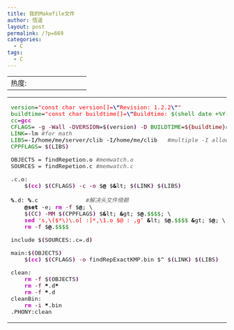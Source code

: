 ```yaml
---
title: 我的Makefile文件
author: 悟道
layout: post
permalink: /?p=669
categories:
  - C
tags:
  - C
---
```

<table>
  <tr cellpadding=0><td>
    热度:
  </td><td cellpadding=0><img src='http://210.75.224.29/wordpress/wp-content/plugins/statpresscn/images/sun.gif' width=10 height=10 border=0 /></td><td cellpadding=0><img src='http://210.75.224.29/wordpress/wp-content/plugins/statpresscn/images/sun_dark.gif' width=10 height=10 border=0 /></td><td cellpadding=0><img src='http://210.75.224.29/wordpress/wp-content/plugins/statpresscn/images/sun_dark.gif' width=10 height=10 border=0 /></td><td cellpadding=0><img src='http://210.75.224.29/wordpress/wp-content/plugins/statpresscn/images/sun_dark.gif' width=10 height=10 border=0 /></td><td cellpadding=0><img src='http://210.75.224.29/wordpress/wp-content/plugins/statpresscn/images/sun_dark.gif' width=10 height=10 border=0 /></td></tr>
</table>

<div class="wp_codebox">
  <table>
    <tr id="p66946">
      <td class="code" id="p669code46">
        <pre class="bash" style="font-family:monospace;"><span style="color: #007800;">version</span>=<span style="color: #ff0000;">"const char version[]=<span style="color: #000099; font-weight: bold;">\"</span>Revision: 1.2.2<span style="color: #000099; font-weight: bold;">\"</span>"</span>
<span style="color: #007800;">buildtime</span>=<span style="color: #ff0000;">"const char buildtime[]=<span style="color: #000099; font-weight: bold;">\"</span>Buildtime: <span style="color: #007800;">$(shell date +%Y-%m-%d-%H:%M:%S)</span><span style="color: #000099; font-weight: bold;">\"</span>"</span>
<span style="color: #007800;">cc</span>=<span style="color: #c20cb9; font-weight: bold;">gcc</span>
<span style="color: #007800;">CFLAGS</span>= <span style="color: #660033;">-g</span> <span style="color: #660033;">-Wall</span> <span style="color: #660033;">-DVERSION</span>=$<span style="color: #7a0874; font-weight: bold;">&#40;</span>version<span style="color: #7a0874; font-weight: bold;">&#41;</span> <span style="color: #660033;">-D</span> <span style="color: #007800;">BUILDTIME</span>=<span style="color: #800000;">${buildtime}</span><span style="color: #666666; font-style: italic;">#-DMEMWATCH -DMEMWATCH_STDIO</span>
<span style="color: #007800;">LINK</span>=-lm <span style="color: #666666; font-style: italic;">#for math</span>
<span style="color: #007800;">LIBS</span>=-I<span style="color: #000000; font-weight: bold;">/</span>home<span style="color: #000000; font-weight: bold;">/</span>me<span style="color: #000000; font-weight: bold;">/</span>server<span style="color: #000000; font-weight: bold;">/</span>clib -I<span style="color: #000000; font-weight: bold;">/</span>home<span style="color: #000000; font-weight: bold;">/</span>me<span style="color: #000000; font-weight: bold;">/</span>clib   <span style="color: #666666; font-style: italic;">#multiple -I allowed, when header file needed</span>
<span style="color: #007800;">CPPFLAGS</span>= $<span style="color: #7a0874; font-weight: bold;">&#40;</span>LIBS<span style="color: #7a0874; font-weight: bold;">&#41;</span>
&nbsp;
OBJECTS = findRepetion.o <span style="color: #666666; font-style: italic;">#memwatch.o</span>
SOURCES = findRepetion.c <span style="color: #666666; font-style: italic;">#memwatch.c</span>
&nbsp;
.c.o:
	$<span style="color: #7a0874; font-weight: bold;">&#40;</span><span style="color: #c20cb9; font-weight: bold;">cc</span><span style="color: #7a0874; font-weight: bold;">&#41;</span> $<span style="color: #7a0874; font-weight: bold;">&#40;</span>CFLAGS<span style="color: #7a0874; font-weight: bold;">&#41;</span> <span style="color: #660033;">-c</span> <span style="color: #660033;">-o</span> $<span style="color: #000000; font-weight: bold;">@</span> $<span style="color: #000000; font-weight: bold;">&</span>lt; $<span style="color: #7a0874; font-weight: bold;">&#40;</span>LINK<span style="color: #7a0874; font-weight: bold;">&#41;</span> $<span style="color: #7a0874; font-weight: bold;">&#40;</span>LIBS<span style="color: #7a0874; font-weight: bold;">&#41;</span>
&nbsp;
<span style="color: #000000; font-weight: bold;">%</span>.d: <span style="color: #000000; font-weight: bold;">%</span>.c              <span style="color: #666666; font-style: italic;">#解决头文件倚赖</span>
	<span style="color: #000000; font-weight: bold;">@</span><span style="color: #000000; font-weight: bold;">set</span> -e; <span style="color: #c20cb9; font-weight: bold;">rm</span> <span style="color: #660033;">-f</span> $<span style="color: #000000; font-weight: bold;">@</span>; \
	$<span style="color: #7a0874; font-weight: bold;">&#40;</span>CC<span style="color: #7a0874; font-weight: bold;">&#41;</span> <span style="color: #660033;">-MM</span> $<span style="color: #7a0874; font-weight: bold;">&#40;</span>CPPFLAGS<span style="color: #7a0874; font-weight: bold;">&#41;</span> $<span style="color: #000000; font-weight: bold;">&</span>lt; <span style="color: #000000; font-weight: bold;">&</span>gt; $<span style="color: #000000; font-weight: bold;">@</span>.<span style="color: #007800;">$$</span><span style="color: #007800;">$$</span>; \
	<span style="color: #c20cb9; font-weight: bold;">sed</span> <span style="color: #ff0000;">'s,\($*\)\.o[ :]*,\1.o $@ : ,g'</span> <span style="color: #000000; font-weight: bold;">&</span>lt; $<span style="color: #000000; font-weight: bold;">@</span>.<span style="color: #007800;">$$</span><span style="color: #007800;">$$</span> <span style="color: #000000; font-weight: bold;">&</span>gt; $<span style="color: #000000; font-weight: bold;">@</span>; \
	<span style="color: #c20cb9; font-weight: bold;">rm</span> <span style="color: #660033;">-f</span> $<span style="color: #000000; font-weight: bold;">@</span>.<span style="color: #007800;">$$</span><span style="color: #007800;">$$</span> 
&nbsp;
include $<span style="color: #7a0874; font-weight: bold;">&#40;</span>SOURCES:.c=.d<span style="color: #7a0874; font-weight: bold;">&#41;</span>
&nbsp;
main:$<span style="color: #7a0874; font-weight: bold;">&#40;</span>OBJECTS<span style="color: #7a0874; font-weight: bold;">&#41;</span>
	$<span style="color: #7a0874; font-weight: bold;">&#40;</span><span style="color: #c20cb9; font-weight: bold;">cc</span><span style="color: #7a0874; font-weight: bold;">&#41;</span> $<span style="color: #7a0874; font-weight: bold;">&#40;</span>CFLAGS<span style="color: #7a0874; font-weight: bold;">&#41;</span> <span style="color: #660033;">-o</span> findRepExactKMP.bin $^ $<span style="color: #7a0874; font-weight: bold;">&#40;</span>LINK<span style="color: #7a0874; font-weight: bold;">&#41;</span> $<span style="color: #7a0874; font-weight: bold;">&#40;</span>LIBS<span style="color: #7a0874; font-weight: bold;">&#41;</span>
&nbsp;
clean:
	<span style="color: #c20cb9; font-weight: bold;">rm</span> <span style="color: #660033;">-f</span> $<span style="color: #7a0874; font-weight: bold;">&#40;</span>OBJECTS<span style="color: #7a0874; font-weight: bold;">&#41;</span>
	<span style="color: #c20cb9; font-weight: bold;">rm</span> <span style="color: #660033;">-f</span> <span style="color: #000000; font-weight: bold;">*</span>.d<span style="color: #000000; font-weight: bold;">*</span>
	<span style="color: #c20cb9; font-weight: bold;">rm</span> <span style="color: #660033;">-f</span> <span style="color: #000000; font-weight: bold;">*</span>.d
cleanBin:
	<span style="color: #c20cb9; font-weight: bold;">rm</span> <span style="color: #660033;">-i</span> <span style="color: #000000; font-weight: bold;">*</span>.bin
.PHONY:clean</pre>
      </td>
    </tr>
  </table>
</div>